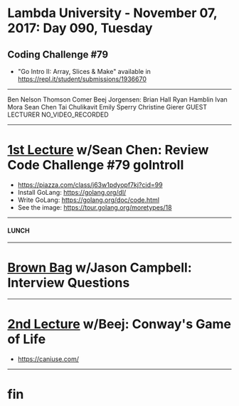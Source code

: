 # Lambda University - November 07, 2017: Day 090, Tuesday
## Coding Challenge #79
- "Go Intro II: Array, Slices & Make" available in https://repl.it/student/submissions/1936670
***
Ben Nelson
Thomson Comer
Beej Jorgensen: Brian Hall
Ryan Hamblin
Ivan Mora
Sean Chen
Tai Chulikavit
Emily Sperry
Christine Gierer
GUEST LECTURER
NO_VIDEO_RECORDED
***
# [1st Lecture](https://youtu.be/_sym-joan7U) w/Sean Chen: Review Code Challenge #79 goIntroII
- https://piazza.com/class/j63w1pdyopf7kj?cid=99
- Install GoLang: https://golang.org/dl/
- Write GoLang: https://golang.org/doc/code.html
- See the image: https://tour.golang.org/moretypes/18

***
#### LUNCH
***
# [Brown Bag](https://youtu.be/VU8H-SelFnI) w/Jason Campbell: Interview Questions
***
# [2nd Lecture](https://youtu.be/IhZUX_iZIm4) w/Beej: Conway's Game of Life
- https://caniuse.com/

***
# fin
